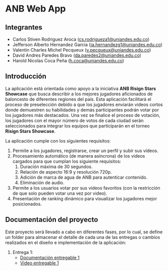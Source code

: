 # ANB Web App
## Integrantes
- Carlos Stiven Rodriguez Aroca (cs.rodrigueza1@uniandes.edu.co)
- Jefferson Alberto Hernandez Garcia (ja.hernandezg1@uniandes.edu.co)
- Valentin Charles Michel Pecqueux (v.pecqueux@uniandes.edu.co)
- David Andres Paredes Bravo (da.paredes2@uniandes.edu.co)
- Harold Nicolas Coca Peña (h.coca@uniandes.edu.co)

## Introducción
La aplicación está orientada como apoyo a la iniciativa **ANB Risign Stars Showcase** que busca describir a los mejores jugadores aficionados de baloncesto de diferentes regiones del país.
Esta aplicación facilitará el proceso de preselección debido a que los jugadores enviarán videos cortos donde demuestren su habilidades y demás participantes podrán votar por los jugadores más destacados. Una vez se finalice el proceso de votación, los jugadores con el mayor número de votos de cada ciudad serán seleccionados para integrar los equipos que participarán en el torneo **Risign Stars Showcase**.

La aplicación cumple con los siguientes requisitos:
1. Permite a los jugadores, registrarse, crear un perfil y subir sus vídeos.
2. Procesamiento automático (de manera asíncrona) de los videos cargados para que cumplan los siguiente requisitos:
   1. Duración máxima de 30 segundos.
   2. Relación de aspecto 16:9 y resolución 720p.
   3. Adición de marca de agua de ANB para autenticar contenido.
   4. Eliminación de audio.
4. Permite a los usuarios votar por sus videos favoritos (con la restricción de que solo pueden votar una vez por video).
5. Presentación de ranking dinámico para visualizar los jugadores mejor posicionados.

## Documentación del proyecto
Este proyecto será llevado a cabo en diferentes fases, por lo cual, se define un folder para almacenar el detalle de cada una de las entregas o cambios realizados en el diseño e implementación de la aplicación:

1. Entrega 1:
   - [Documentación entregable 1](https://github.com/Carlos-Rodriguez98/ANB-WebApp/tree/main/docs/Entrega_1)
   - [Video entregable 1](https://github.com/Carlos-Rodriguez98/ANB-WebApp/tree/main/docs/sustentacion/Entrega_1)




